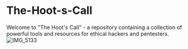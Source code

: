 # The-Hoot-s-Call
Welcome to "The Hoot's Call" - a repository containing a collection of powerful tools and resources for ethical hackers and pentesters.
![IMG_5133](https://user-images.githubusercontent.com/83908465/234992661-2777e1fb-6010-471f-8a94-b9f3ba392f65.jpg)
